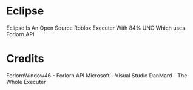 # Eclipse
Eclipse Is An Open Source Roblox Executer With 84% UNC Which uses Forlorn API



# Credits
ForlornWindow46 - Forlorn API
Microsoft - Visual Studio
DanMard - The Whole Executer
